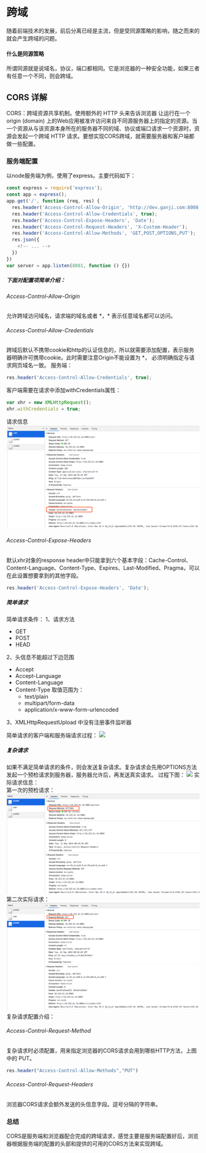 # 跨域
随着前端技术的发展，前后分离已经是主流，但是受同源策略的影响，随之而来的就会产生跨域的问题。
#### 什么是同源策略
所谓同源就是说域名，协议，端口都相同。它是浏览器的一种安全功能，如果三者有任意一个不同，则会跨域。


## CORS 详解
CORS：跨域资源共享机制。使用额外的 HTTP 头来告诉浏览器  让运行在一个 origin (domain) 上的Web应用被准许访问来自不同源服务器上的指定的资源。当一个资源从与该资源本身所在的服务器不同的域、协议或端口请求一个资源时，资源会发起一个跨域 HTTP 请求。要想实现CORS跨域，就需要服务器和客户端都做一些配置。
### 服务端配置
以node服务端为例，使用了express。主要代码如下：
```js
const express = require('express');
const app = express();
app.get('/', function (req, res) {
  res.header('Access-Control-Allow-Origin', 'http://dev.ganji.com:8008');
  res.header('Access-Control-Allow-Credentials', true);
  res.header('Access-Control-Expose-Headers', 'Date');
  res.header('Access-Control-Request-Headers', 'X-Custom-Header');
  res.header('Access-Control-Allow-Methods', 'GET,POST,OPTIONS,PUT');
  res.json({
    <!-- ... -->
  })
})
var server = app.listen(8081, function () {})
```
##### 下面对配置项简单介绍：
###### Access-Control-Allow-Origin
允许跨域访问域名，请求端的域名或者 \*，\* 表示任意域名都可以访问。
###### Access-Control-Allow-Credentials
跨域后默认不携带cookie和http的认证信息的，所以就需要添加配置，表示服务器明确许可携带cookie。此时需要注意Origin不能设置为 \*， 必须明确指定与请求网页域名一致。
服务端：
```js
res.header('Access-Control-Allow-Credentials', true);
```
客户端需要在请求中添加withCredentials属性：
```js
var xhr = new XMLHttpRequest();
xhr.withCredentials = true;
```
请求信息 ![simple](/imgs/simple.png)
###### Access-Control-Expose-Headers
默认xhr对象的response header中只能拿到六个基本字段：Cache-Control、Content-Language、Content-Type、Expires、Last-Modified、Pragma，可以在此设置想要拿到的其他字段。
```js
res.header('Access-Control-Expose-Headers', 'Date');
```
##### 简单请求
简单请求条件：
1、请求方法
* GET
* POST
* HEAD  

2、头信息不能超过下边范围
* Accept
* Accept-Language
* Content-Language
* Content-Type 取值范围为： 
    * text/plain
    * multipart/form-data
    * application/x-www-form-urlencoded

3、XMLHttpRequestUpload 中没有注册事件监听器

简单请求的客户端和服务端请求过程：
<img src="https://mdn.mozillademos.org/files/14293/simple_req.png"/>
##### 复杂请求
如果不满足简单请求的条件，则会发送复杂请求。复杂请求会先用OPTIONS方法发起一个预检请求到服务器，服务器允许后，再发送真实请求。
过程下图：
<img src="https://mdn.mozillademos.org/files/14289/prelight.png"/>
实际请求信息：  
第一次的预检请求：
![option](/imgs/options.png)
第二次实际请求：
![put](/imgs/put.png)
复杂请求配置介绍：
###### Access-Control-Request-Method
复杂请求时必须配置，用来指定浏览器的CORS请求会用到哪些HTTP方法，上图中的 PUT。
```js
res.header("Access-Control-Allow-Methods","PUT")
```
###### Access-Control-Request-Headers
浏览器CORS请求会额外发送的头信息字段。逗号分隔的字符串。

### 总结
CORS是服务端和浏览器配合完成的跨域请求，感觉主要是服务端配置好后，浏览器根据服务端的配置的头部和提供的可用的CORS方法来实现跨域。